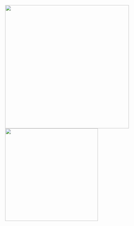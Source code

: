 <a href="https://github.com/gwbres">
  <img align="center" src="https://github-readme-stats.vercel.app/api?username=gwbres&count_private=true&include_all_commits=true&show_icons=true&theme=radical&hide_title=true" width=400/>
</a>
<a href="https://github.com/gwbres">
  <img align="center" src="https://github-readme-stats.vercel.app/api/top-langs/?username=gwbres&layout=compact&exclude_repo=zynq7-sdr&custom_title=Languages&langs_count=6" width=300/>
</a>
